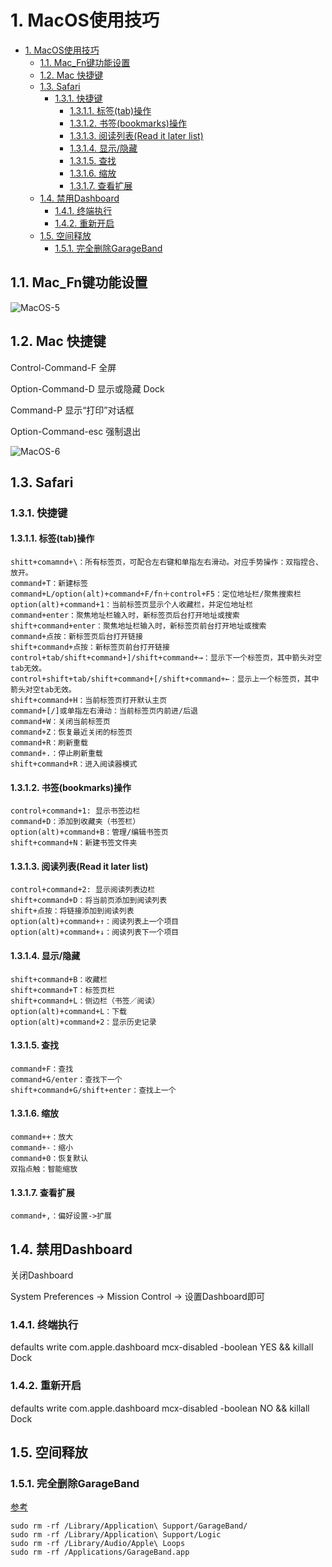 # 1. MacOS使用技巧

<!-- TOC -->

- [1. MacOS使用技巧](#1-macos使用技巧)
    - [1.1. Mac_Fn键功能设置](#11-mac_fn键功能设置)
    - [1.2. Mac 快捷键](#12-mac-快捷键)
    - [1.3. Safari](#13-safari)
        - [1.3.1. 快捷键](#131-快捷键)
            - [1.3.1.1. 标签(tab)操作](#1311-标签tab操作)
            - [1.3.1.2. 书签(bookmarks)操作](#1312-书签bookmarks操作)
            - [1.3.1.3. 阅读列表(Read it later list)](#1313-阅读列表read-it-later-list)
            - [1.3.1.4. 显示/隐藏](#1314-显示隐藏)
            - [1.3.1.5. 查找](#1315-查找)
            - [1.3.1.6. 缩放](#1316-缩放)
            - [1.3.1.7. 查看扩展](#1317-查看扩展)
    - [1.4. 禁用Dashboard](#14-禁用dashboard)
        - [1.4.1. 终端执行](#141-终端执行)
        - [1.4.2. 重新开启](#142-重新开启)
    - [1.5. 空间释放](#15-空间释放)
        - [1.5.1. 完全删除GarageBand](#151-完全删除garageband)

<!-- /TOC -->

## 1.1. Mac_Fn键功能设置

![MacOS-5](http://oi480zo5x.bkt.clouddn.com/MacOS-5.png)

## 1.2. Mac 快捷键

Control-Command-F 全屏

Option-Command-D  显示或隐藏 Dock

Command-P 显示“打印”对话框

Option-Command-esc 强制退出

![MacOS-6](http://oi480zo5x.bkt.clouddn.com/MacOS-6.jpeg)

## 1.3. Safari

### 1.3.1. 快捷键

#### 1.3.1.1. 标签(tab)操作

```xxx
shitt+comamnd+\：所有标签页，可配合左右键和单指左右滑动。对应手势操作：双指捏合、放开。
command+T：新建标签
command+L/option(alt)+command+F/fn＋control+F5：定位地址栏/聚焦搜索栏
option(alt)+command+1：当前标签页显示个人收藏栏，并定位地址栏
command+enter：聚焦地址栏输入时，新标签页后台打开地址或搜索
shift+command+enter：聚焦地址栏输入时，新标签页前台打开地址或搜索
command+点按：新标签页后台打开链接
shift+command+点按：新标签页前台打开链接
control+tab/shift+command+]/shift+command+→：显示下一个标签页，其中箭头对空tab无效。
control+shift+tab/shift+command+[/shift+command+←：显示上一个标签页，其中箭头对空tab无效。
shift+command+H：当前标签页打开默认主页
command+[/]或单指左右滑动：当前标签页内前进/后退
command+W：关闭当前标签页
command+Z：恢复最近关闭的标签页
command+R：刷新重载
command+.：停止刷新重载
shift+command+R：进入阅读器模式
```

#### 1.3.1.2. 书签(bookmarks)操作

```xxx
control+command+1: 显示书签边栏
command+D：添加到收藏夹（书签栏）
option(alt)+command+B：管理/编辑书签页
shift+command+N：新建书签文件夹
```

#### 1.3.1.3. 阅读列表(Read it later list)

```xxx
control+command+2: 显示阅读列表边栏
shift+command+D：将当前页添加到阅读列表
shift+点按：将链接添加到阅读列表
option(alt)+command+↑：阅读列表上一个项目
option(alt)+command+↓：阅读列表下一个项目
```

#### 1.3.1.4. 显示/隐藏

```xxx
shift+command+B：收藏栏
shift+command+T：标签页栏
shift+command+L：侧边栏（书签／阅读）
option(alt)+command+L：下载
option(alt)+command+2：显示历史记录
```

#### 1.3.1.5. 查找

```xxx
command+F：查找
command+G/enter：查找下一个
shift+command+G/shift+enter：查找上一个
```

#### 1.3.1.6. 缩放

```xxx
command++：放大
command+-：缩小
command+0：恢复默认
双指点触：智能缩放
```

#### 1.3.1.7. 查看扩展

```xxx
command+,：偏好设置->扩展
```

## 1.4. 禁用Dashboard

关闭Dashboard

System Preferences -> Mission Control -> 设置Dashboard即可

### 1.4.1. 终端执行

defaults write com.apple.dashboard mcx-disabled -boolean YES && killall Dock

### 1.4.2. 重新开启

defaults write com.apple.dashboard mcx-disabled -boolean NO && killall Dock

## 1.5. 空间释放

### 1.5.1. 完全删除GarageBand

[参考](https://www.tekrevue.com/tip/delete-garageband/)

```shell
sudo rm -rf /Library/Application\ Support/GarageBand/
sudo rm -rf /Library/Application\ Support/Logic
sudo rm -rf /Library/Audio/Apple\ Loops
sudo rm -rf /Applications/GarageBand.app
```
